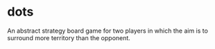 # dots
An abstract strategy board game for two players in which the aim is to surround more territory than the opponent.
